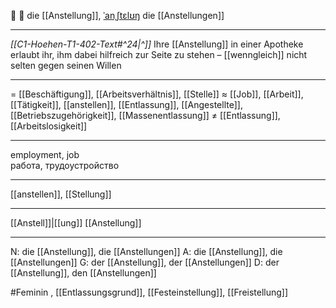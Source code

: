 💼 🔴 die [[Anstellung]], [ˈanˌʃtɛlʊŋ](https://youglish.com/pronounce/Anstellung/german)
die [[Anstellungen]]

---
*[[C1-Hoehen-T1-402-Text#^24|^]]* Ihre [[Anstellung]] in einer Apotheke erlaubt ihr, ihm dabei hilfreich zur Seite zu stehen – [[wenngleich]] nicht selten gegen seinen Willen

---
= [[Beschäftigung]], [[Arbeitsverhältnis]], [[Stelle]]
≈ [[Job]], [[Arbeit]], [[Tätigkeit]], [[anstellen]], [[Entlassung]], [[Angestellte]], [[Betriebszugehörigkeit]], [[Massenentlassung]]
≠ [[Entlassung]], [[Arbeitslosigkeit]]

---
employment, job  
работа, трудоустройство

---
[[anstellen]], [[Stellung]]

---
[[Anstell]]|[[ung]]
[[Anstellung]]


---
N: die [[Anstellung]], die [[Anstellungen]]
A: die [[Anstellung]], die [[Anstellungen]]
G: der [[Anstellung]], der [[Anstellungen]]
D: der [[Anstellung]], den [[Anstellungen]]

#Feminin 
, [[Entlassungsgrund]], [[Festeinstellung]], [[Freistellung]]